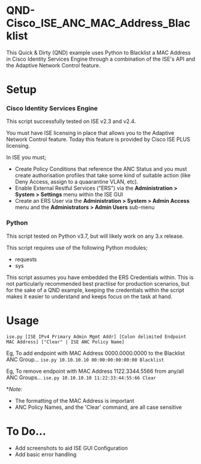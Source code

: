 # QND-Cisco_ISE_ANC_MAC_Address_Blacklist

This Quick & Dirty (QND) example uses Python to Blacklist a MAC Address in Cisco Identity Services Engine through a combination of the ISE's API and the Adaptive Network Control feature.

# Setup
### Cisco Identity Services Engine
This script successfully tested on ISE v2.3 and v2.4.

You must have ISE licensing in place that allows you to the Adaptive Network Control feature.  Today this feature is provided by Cisco ISE PLUS licensing.

In ISE you must;
 - Create Policy Conditions that reference the ANC Status and you must create authorisation profiles that take some kind of suitable action (like Deny Access, assign to a quaarantine VLAN, etc).
 - Enable External Restful Services ("ERS") via the **Administration > System > Settings** menu within the ISE GUI
 - Create an ERS User via the **Administration > System > Admin Access** menu and the **Administrators > Admin Users** sub-menu

### Python
This script tested on Python v3.7, but will likely work on any 3.x release.

This script requires use of the following Python modules;
 - requests
 - sys

This script assumes you have embedded the ERS Credentials within.  This is not particularly recommended best practiise for production scenarios, but for the sake of a QND example, keeping the credentials within the script makes it easier to understand and keeps focus on the task at hand.


# Usage

`ise.py [ISE IPv4 Primary Admin Mgmt Addr] [Colon delimited Endpoint MAC Address] ["Clear" | ISE ANC Policy Name]`

Eg, To add endpoint with MAC Address 0000.0000.0000 to the Blacklist ANC Group...
`ise.py 10.10.10.10 00:00:00:00:00:00 Blacklist`

Eg, To remove endpoint with MAC Address 1122.3344.5566 from any/all ANC Groups...
`ise.py 10.10.10.10 11:22:33:44:55:66 Clear`

**Note:*
 - The formatting of the MAC Address is important
 - ANC Policy Names, and the 'Clear' command, are all case sensitive

# To Do...
 - Add screenshots to aid ISE GUI Configuration
 - Add basic error handling
